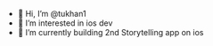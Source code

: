 - 👋 Hi, I’m @tukhan1
- 👀 I’m interested in ios dev
- 🌱 I’m currently building 2nd Storytelling app on ios
